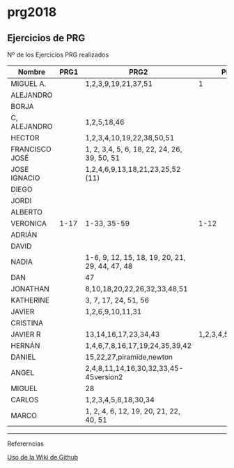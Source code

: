 # prg2018
## Ejercicios de PRG

Nº de los Ejercicios PRG realizados

| Nombre | PRG1 | PRG2 | PRG3 | PRG4 | PRG5 |
| ------ | ---- | ---- | ---- | ---- | ---- |
| MIGUEL A. |   |   1,2,3,9,19,21,37,51 |   1  |      |      |
| ALEJANDRO |  |  |  |  |  |
| BORJA |  |  |  |  |  |
| C, ALEJANDRO | |1,2,5,18,46  |  |  |  |
| HECTOR | |1,2,3,4,10,19,22,38,50,51  |  |  |  |
| FRANCISCO JOSÉ |  | 1, 2, 3,4, 5, 6, 18, 22, 24, 26, 39, 50, 51 |  |  |  |
| JOSE IGNACIO | |1,2,4,6,9,13,18,21,23,25,52 (11)  |  |  |  |
| DIEGO |  |  |  |  |  |
| JORDI| |  |  |  |  |
| ALBERTO |  |  |  |  ||
| VERONICA |1-17 |1-33, 35-59  |1-12  |  |  |
| ADRIÁN | | | |  |  |
| DAVID | |  |  |  |  |
| NADIA | | 1-6, 9, 12, 15, 18, 19, 20, 21, 29, 44, 47, 48 |  |  |  |
| DAN |  | 47 |  |  |  |
| JONATHAN |  |8,10,18,20,22,26,32,33,48,51  |  |  |  |
| KATHERINE | | 3, 7, 17, 24, 51, 56  |  |  |  |
| JAVIER | | 1,2,6,9,10,11,31| |  |  |
| CRISTINA |  |    |  |  |  |
| JAVIER R| | 13,14,16,17,23,34,43 |1,2,3,4,5,6,7,11,12  |  |  |
| HERNÁN | | 1,4,6,7,8,16,17,19,24,35,39,42 |  |  |  |
| DANIEL | | 15,22,27,piramide,newton |  |   | |
| ANGEL |  | 2,4,8,11,14,16,30,32,33,45-45version2 |  |  |  |
| MIGUEL |  | 28 |  |  |  |
| CARLOS |  |1,2,3,4,5,8,18,30,34 |  |  |  |
| MARCO |  |1, 2, 4, 6, 12, 19, 20, 21, 22, 40, 51  | | |

***
Refererncias

[Uso de la Wiki de Github](https://www.adictosaltrabajo.com/tutoriales/github-wiki/)
